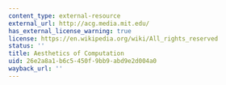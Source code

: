 ```yaml
---
content_type: external-resource
external_url: http://acg.media.mit.edu/
has_external_license_warning: true
license: https://en.wikipedia.org/wiki/All_rights_reserved
status: ''
title: Aesthetics of Computation
uid: 26e2a8a1-b6c5-450f-9bb9-abd9e2d004a0
wayback_url: ''
---
```

